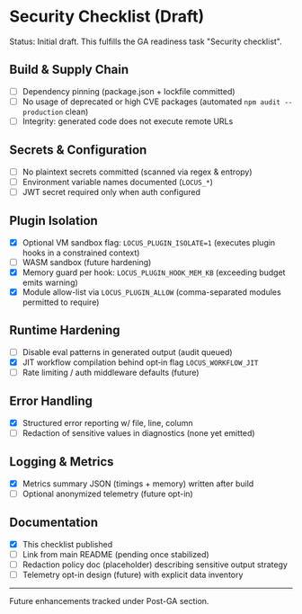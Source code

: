 # Security Checklist (Draft)

Status: Initial draft. This fulfills the GA readiness task "Security checklist".

## Build & Supply Chain
- [ ] Dependency pinning (package.json + lockfile committed)
- [ ] No usage of deprecated or high CVE packages (automated `npm audit --production` clean)
- [ ] Integrity: generated code does not execute remote URLs

## Secrets & Configuration
- [ ] No plaintext secrets committed (scanned via regex & entropy)
- [ ] Environment variable names documented (`LOCUS_*`)
- [ ] JWT secret required only when auth configured

## Plugin Isolation
- [x] Optional VM sandbox flag: `LOCUS_PLUGIN_ISOLATE=1` (executes plugin hooks in a constrained context)
- [ ] WASM sandbox (future hardening)
- [x] Memory guard per hook: `LOCUS_PLUGIN_HOOK_MEM_KB` (exceeding budget emits warning)
- [x] Module allow-list via `LOCUS_PLUGIN_ALLOW` (comma-separated modules permitted to require)

## Runtime Hardening
- [ ] Disable eval patterns in generated output (audit queued)
- [x] JIT workflow compilation behind opt‑in flag `LOCUS_WORKFLOW_JIT`
- [ ] Rate limiting / auth middleware defaults (future)

## Error Handling
- [x] Structured error reporting w/ file, line, column
- [ ] Redaction of sensitive values in diagnostics (none yet emitted)

## Logging & Metrics
- [x] Metrics summary JSON (timings + memory) written after build
- [ ] Optional anonymized telemetry (future opt-in)

## Documentation
- [x] This checklist published
- [ ] Link from main README (pending once stabilized)
- [ ] Redaction policy doc (placeholder) describing sensitive output strategy
 - [ ] Telemetry opt-in design (future) with explicit data inventory

---
Future enhancements tracked under Post-GA section.
